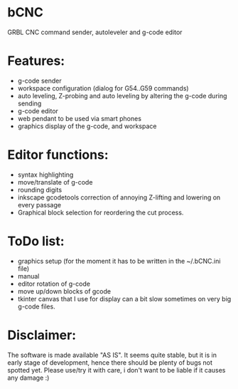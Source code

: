 bCNC
====

GRBL CNC command sender, autoleveler and g-code editor


Features:
=========
- g-code sender
- workspace configuration (dialog for G54..G59 commands)
- auto leveling, Z-probing and auto leveling by altering the g-code during
  sending
- g-code editor
- web pendant to be used via smart phones
- graphics display of the g-code, and workspace

Editor functions:
=================
- syntax highlighting
- move/translate of g-code
- rounding digits
- inkscape gcodetools correction of annoying Z-lifting and lowering on every
  passage
- Graphical block selection for reordering the cut process.

ToDo list:
==========
- graphics setup (for the moment it has to be written in the ~/.bCNC.ini file)
- manual
- editor rotation of g-code
- move up/down blocks of gcode
- tkinter canvas that I use for display can a bit slow sometimes on very big
  g-code files.

Disclaimer:
===========
  The software is made available "AS IS". It seems quite stable, but it is in
  early stage of development, hence there should be plenty of bugs not spotted
  yet. Please use/try it with care, i don't want to be liable if it causes any
  damage :)

